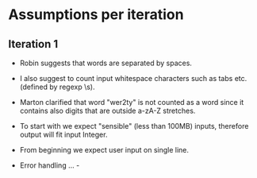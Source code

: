 # Assumptions per iteration

## Iteration 1
- Robin suggests that words are separated by spaces.
- I also suggest to count input whitespace characters such as tabs etc. (defined by regexp \s).
- Marton clarified that word "wer2ty" is not counted as a word since it contains also digits that are outside a-zA-Z stretches.
- To start with we expect "sensible" (less than 100MB) inputs, therefore output will fit input Integer.
- From beginning we expect user input on single line.

- Error handling ... - 


